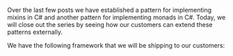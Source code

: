 Over the last few posts we have established a pattern for implementing mixins in C# and another pattern for implementing monads in C#. Today, we will close out the series by seeing how our customers can extend these patterns externally.

We have the following framework that we will be shipping to our customers:

```csharp
```
